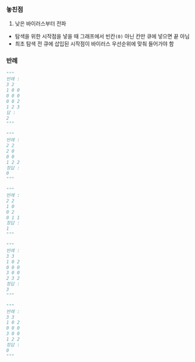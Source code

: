 ### 놓친점
1. 낮은 바이러스부터 전파
* 탐색을 위한 시작점을 넣을 때 그래프에서 빈칸`(0)` 아닌 칸만 큐에 넣으면 끝 아님
* 최초 탐색 전 큐에 삽입된 시작점이 바이러스 우선순위에 맞춰 들어가야 함


### 반례
```python
"""
반례 :
3 2
1 0 0
0 0 0
0 0 2 
1 2 3
답 : 
2
"""

"""
반례 :
2 2
2 0
0 0
1 2 2
정답 :
0
"""

"""
반례 :
2 2
1 0
0 2
0 1 1
정답 : 
1
"""

"""
반례 :
3 3
1 0 2
0 0 0
3 0 0
2 3 2
정답 : 
3
"""

"""
반례 :
3 3
1 0 2
0 0 0
3 0 0
1 2 2
정답 : 
0
"""

```
